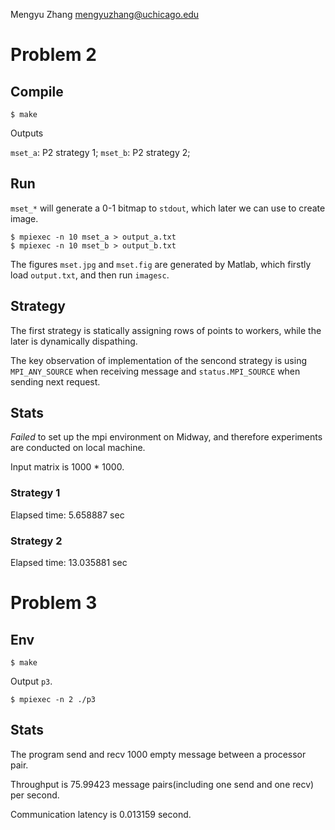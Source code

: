 
Mengyu Zhang
mengyuzhang@uchicago.edu

Problem 2
=========

Compile
-------

```
$ make 
```

Outputs

`mset_a`: P2 strategy 1; 
`mset_b`: P2 strategy 2; 

Run
---

`mset_*` will generate a 0-1 bitmap to `stdout`, which later we can use to create image. 


```
$ mpiexec -n 10 mset_a > output_a.txt
$ mpiexec -n 10 mset_b > output_b.txt
```

The figures `mset.jpg` and `mset.fig` are generated by Matlab, which firstly load `output.txt`, and then run `imagesc`. 

Strategy
--------

The first strategy is statically assigning rows of points to workers, while the later is dynamically dispathing. 

The key observation of implementation of the sencond strategy is using `MPI_ANY_SOURCE` when receiving message and `status.MPI_SOURCE` when sending next request. 

Stats
-----

*Failed* to set up the mpi environment on Midway, and therefore experiments are conducted on local machine. 

Input matrix is 1000 * 1000. 

### Strategy 1

Elapsed time: 5.658887 sec

### Strategy 2 

Elapsed time: 13.035881 sec


Problem 3 
=========

Env
---

```
$ make
```

Output `p3`. 

```
$ mpiexec -n 2 ./p3
```

Stats
-----

The program send and recv 1000 empty message between a processor pair. 

Throughput is 75.99423 message pairs(including one send and one recv) per second. 

Communication latency is 0.013159 second. 

